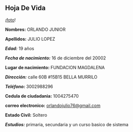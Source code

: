 ## __Hoja De Vida__ ##

¡[foto](blob:https://web.whatsapp.com/200da984-38fc-4a8d-b018-f38fd70edc38)!

**Nombres:** ORLANDO JUNIOR 

**Apellidos:** JULIO LOPEZ 

***Edad:*** 19 años

***Fecha de nacimiento:*** 16 de diciembre del 20002

**Lugar de nacimiento:** FUNDACION MAGDALENA 

***Dirección:*** calle 60B #15B15 BELLA MURRILO

***Teléfono:*** 3002988296

**Cedula de ciudadania:** 1004275470

**correo electronico:** orlandojulio76@gmail.com

**Estado Civil:** Soltero  


***Estudios:*** primaria, secundaria y un curso basico de sistema  
